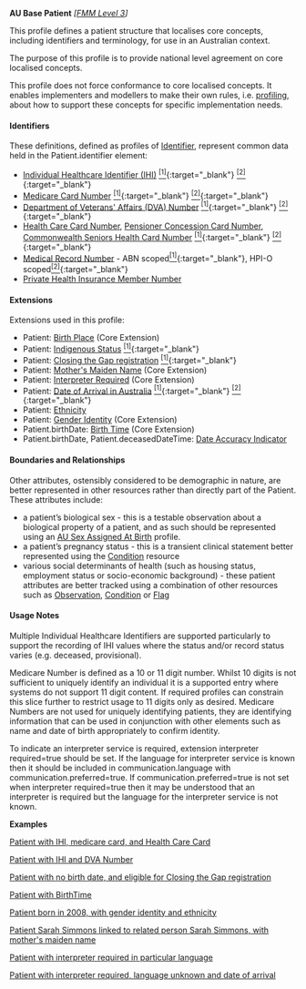 **AU Base Patient** *[[FMM Level 3](guidance.html)]*

This profile defines a patient structure that localises core concepts, including identifiers and terminology, for use in an Australian context.

The purpose of this profile is to provide national level agreement on core localised concepts. 

This profile does not force conformance to core localised concepts. It enables implementers and modellers to make their own rules, i.e. [profiling](http://hl7.org/fhir/profiling.html), about how to support these concepts for specific implementation needs.


#### Identifiers
These definitions, defined as profiles of [Identifier](http://hl7.org/fhir/R4/datatypes.html#Identifier), represent common data held in the Patient.identifier element:
* [Individual Healthcare Identifier (IHI)](StructureDefinition-au-ihi.html) [<sup>[1]</sup>](http://ns.electronichealth.net.au/id/hi/ihi/1.0/index.html){:target="_blank"} [<sup>[2]</sup>](http://meteor.aihw.gov.au/content/index.phtml/itemId/699117){:target="_blank"}
* [Medicare Card Number](StructureDefinition-au-medicarecardnumber.html) [<sup>[1]</sup>](http://ns.electronichealth.net.au/id/medicare-number/index.html){:target="_blank"} [<sup>[2]</sup>](http://meteor.aihw.gov.au/content/index.phtml/itemId/270101){:target="_blank"}
* [Department of Veterans' Affairs (DVA) Number](StructureDefinition-au-dvanumber.html) [<sup>[1]</sup>](http://ns.electronichealth.net.au/id/dva/index.html){:target="_blank"} [<sup>[2]</sup>](http://meteor.aihw.gov.au/content/index.phtml/itemId/339127){:target="_blank"}
* [Health Care Card Number](StructureDefinition-au-healthcarecardnumber.html), [Pensioner Concession Card Number](StructureDefinition-au-pensionerconcessioncardnumber.html), [Commonwealth Seniors Health Card Number](StructureDefinition-au-cwlthseniorshealthcardnumber.html) [<sup>[1]</sup>](http://ns.electronichealth.net.au/id/centrelink-customer-reference-number/index.html){:target="_blank"} [<sup>[2]</sup>](http://meteor.aihw.gov.au/content/index.phtml/itemId/270098){:target="_blank"}
* [Medical Record Number](StructureDefinition-au-medicalrecordnumber.html) - ABN scoped[<sup>[1]</sup>](http://ns.electronichealth.net.au/id/abn-scoped/medicalrecord/1.0/index.html){:target="_blank"}, HPI-O scoped[<sup>[2]</sup>](http://ns.electronichealth.net.au/id/hpio-scoped/medicalrecord/1.0/index.html){:target="_blank"}
* [Private Health Insurance Member Number](StructureDefinition-au-insurernumber.html)

#### Extensions
Extensions used in this profile:
* Patient: [Birth Place](http://hl7.org/fhir/StructureDefinition/patient-birthPlace) (Core Extension)
* Patient: [Indigenous Status](StructureDefinition-indigenous-status.html) [<sup>[1]</sup>](http://meteor.aihw.gov.au/content/index.phtml/itemId/602543){:target="_blank"}
* Patient: [Closing the Gap registration](StructureDefinition-closing-the-gap-registration.html) [<sup>[1]</sup>](http://meteor.aihw.gov.au/content/index.phtml/itemId/603679){:target="_blank"}
* Patient: [Mother's Maiden Name](http://hl7.org/fhir/StructureDefinition/patient-mothersMaidenName) (Core Extension)
* Patient: [Interpreter Required](http://hl7.org/fhir/StructureDefinition/patient-interpreterRequired) (Core Extension)
* Patient: [Date of Arrival in Australia](StructureDefinition-date-of-arrival.html) [<sup>[1]</sup>](https://www.abs.gov.au/AUSSTATS/abs@.nsf/Lookup/1200.0.55.007Main+Features12014,%20Version%201.5?OpenDocument){:target="_blank"} [<sup>[2]</sup>](https://meteor.aihw.gov.au/content/index.phtml/itemId/269447){:target="_blank"}
* Patient: [Ethnicity](StructureDefinition-ethnicity.html)
* Patient: [Gender Identity](http://hl7.org/fhir/StructureDefinition/patient-genderIdentity) (Core Extension)
* Patient.birthDate: [Birth Time](http://hl7.org/fhir/StructureDefinition/patient-birthTime) (Core Extension)
* Patient.birthDate, Patient.deceasedDateTime: [Date Accuracy Indicator](StructureDefinition-date-accuracy-indicator.html)

#### Boundaries and Relationships
Other attributes, ostensibly considered to be demographic in nature, are better represented in other resources rather than directly part of the Patient. These attributes include:
* a patient’s biological sex - this is a testable observation about a biological property of a patient, and as such should be represented using an [AU Sex Assigned At Birth](StructureDefinition-au-sexassignedatbirth.html) profile.
* a patient’s pregnancy status - this is a transient clinical statement better represented using the [Condition](http://hl7.org/fhir/R4/condition.html) resource
* various social determinants of health (such as housing status, employment status or socio-economic background) - these patient attributes are better tracked using a combination of other resources such as [Observation](http://hl7.org/fhir/R4/observation.html), [Condition](http://hl7.org/fhir/R4/condition.html) or [Flag](http://hl7.org/fhir/R4/flag.html)

#### Usage Notes
Multiple Individual Healthcare Identifiers are supported particularly to support the recording of IHI values where the status and/or record status varies (e.g. deceased, provisional).

Medicare Number is defined as a 10 or 11 digit number. Whilst 10 digits is not sufficient to uniquely identify an individual it is a supported entry where systems do not support 11 digit content. If required profiles can constrain this slice further to restrict usage to 11 digits only as desired.
Medicare Numbers are not used for uniquely identifying patients, they are identifying information that can be used in conjunction with other elements such as name and date of birth appropriately to confirm identity.

To indicate an interpreter service is required, extension interpreter required=true should be set. If the language for interpreter service is known then it should be included in communication.language with communication.preferred=true. If communication.preferred=true is not set when interpreter required=true then it may be understood that an interpreter is required but the language for the interpreter service is not known.

**Examples**

[Patient with IHI, medicare card, and Health Care Card](Patient-example0.html)

[Patient with IHI and DVA Number](Patient-example1.html)

[Patient with no birth date, and eligible for Closing the Gap registration](Patient-example2.html)

[Patient with BirthTime](Patient-example3.html)

[Patient born in 2008, with gender identity and ethnicity](Patient-example4.html)

[Patient Sarah Simmons linked to related person Sarah Simmons, with mother's maiden name](Patient-example5.html)

[Patient with interpreter required in particular language](Patient-example6.html)

[Patient with interpreter required, language unknown and date of arrival](Patient-example7.html)

